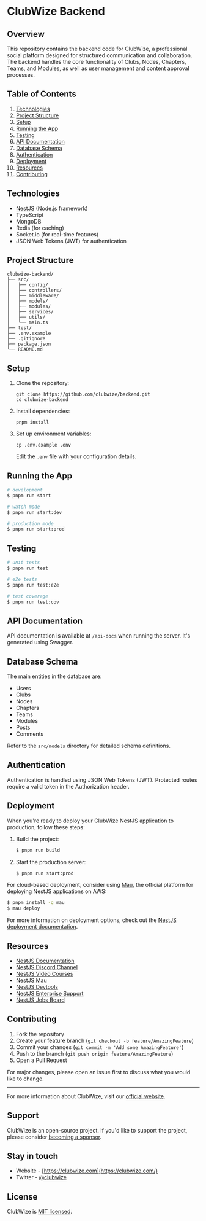 # ClubWize Backend

## Overview

This repository contains the backend code for ClubWize, a professional social platform designed for structured communication and collaboration. The backend handles the core functionality of Clubs, Nodes, Chapters, Teams, and Modules, as well as user management and content approval processes.

## Table of Contents

1. [Technologies](#technologies)
2. [Project Structure](#project-structure)
3. [Setup](#setup)
4. [Running the App](#running-the-app)
5. [Testing](#testing)
6. [API Documentation](#api-documentation)
7. [Database Schema](#database-schema)
8. [Authentication](#authentication)
9. [Deployment](#deployment)
10. [Resources](#resources)
11. [Contributing](#contributing)

## Technologies

- [NestJS](https://nestjs.com/) (Node.js framework)
- TypeScript
- MongoDB
- Redis (for caching)
- Socket.io (for real-time features)
- JSON Web Tokens (JWT) for authentication

## Project Structure

```
clubwize-backend/
├── src/
│   ├── config/
│   ├── controllers/
│   ├── middleware/
│   ├── models/
│   ├── modules/
│   ├── services/
│   ├── utils/
│   └── main.ts
├── test/
├── .env.example
├── .gitignore
├── package.json
└── README.md
```

## Setup

1. Clone the repository:

   ```
   git clone https://github.com/clubwize/backend.git
   cd clubwize-backend
   ```

2. Install dependencies:

   ```
   pnpm install
   ```

3. Set up environment variables:
   ```
   cp .env.example .env
   ```
   Edit the `.env` file with your configuration details.

## Running the App

```bash
# development
$ pnpm run start

# watch mode
$ pnpm run start:dev

# production mode
$ pnpm run start:prod
```

## Testing

```bash
# unit tests
$ pnpm run test

# e2e tests
$ pnpm run test:e2e

# test coverage
$ pnpm run test:cov
```

## API Documentation

API documentation is available at `/api-docs` when running the server. It's generated using Swagger.

## Database Schema

The main entities in the database are:

- Users
- Clubs
- Nodes
- Chapters
- Teams
- Modules
- Posts
- Comments

Refer to the `src/models` directory for detailed schema definitions.

## Authentication

Authentication is handled using JSON Web Tokens (JWT). Protected routes require a valid token in the Authorization header.

## Deployment

When you're ready to deploy your ClubWize NestJS application to production, follow these steps:

1. Build the project:

   ```bash
   $ pnpm run build
   ```

2. Start the production server:
   ```bash
   $ pnpm run start:prod
   ```

For cloud-based deployment, consider using [Mau](https://mau.nestjs.com), the official platform for deploying NestJS applications on AWS:

```bash
$ pnpm install -g mau
$ mau deploy
```

For more information on deployment options, check out the [NestJS deployment documentation](https://docs.nestjs.com/deployment).

## Resources

- [NestJS Documentation](https://docs.nestjs.com)
- [NestJS Discord Channel](https://discord.gg/G7Qnnhy)
- [NestJS Video Courses](https://courses.nestjs.com/)
- [NestJS Mau](https://mau.nestjs.com)
- [NestJS Devtools](https://devtools.nestjs.com)
- [NestJS Enterprise Support](https://enterprise.nestjs.com)
- [NestJS Jobs Board](https://jobs.nestjs.com)

## Contributing

1. Fork the repository
2. Create your feature branch (`git checkout -b feature/AmazingFeature`)
3. Commit your changes (`git commit -m 'Add some AmazingFeature'`)
4. Push to the branch (`git push origin feature/AmazingFeature`)
5. Open a Pull Request

For major changes, please open an issue first to discuss what you would like to change.

---

For more information about ClubWize, visit our [official website](https://clubwize.com).

## Support

ClubWize is an open-source project. If you'd like to support the project, please consider [becoming a sponsor](https://opencollective.com/clubwize).

## Stay in touch

- Website - [https://clubwize.com](https://clubwize.com/)
- Twitter - [@clubwize](https://twitter.com/clubwize)

## License

ClubWize is [MIT licensed](LICENSE).
